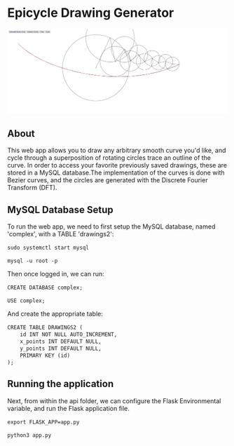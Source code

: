 # Epicycle Drawing Generator #

![Epicycle Drawing](images/Epicycle_example.png)

## About ##
This web app allows you to draw any arbitrary smooth curve you'd like, and cycle through a superposition of rotating circles trace an outline of the curve. In order to access your favorite previously saved drawings, these are stored in a MySQL database.The implementation of the curves is done with Bezier curves, and the circles are generated with the Discrete Fourier Transform (DFT).

## MySQL Database Setup ##
To run the web app, we need to first setup the MySQL database, named 'complex', with a TABLE 'drawings2':

```
sudo systemctl start mysql
```
```
mysql -u root -p
```

Then once logged in, we can run:

```
CREATE DATABASE complex;
```
```
USE complex;
```

And create the appropriate table:

```
CREATE TABLE DRAWINGS2 (
	id INT NOT NULL AUTO_INCREMENT,
	x_points INT DEFAULT NULL,
	y_points INT DEFAULT NULL,
	PRIMARY KEY (id)
);
```

## Running the application ##

Next, from within the api folder, we can configure the Flask Environmental variable, and run the Flask application file.

```
export FLASK_APP=app.py
```

```
python3 app.py
```




